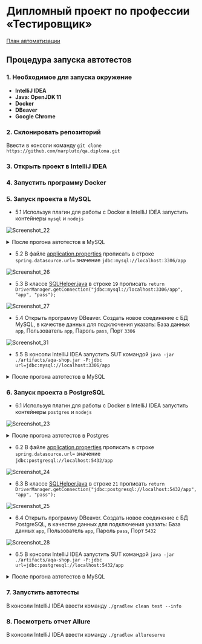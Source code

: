 # Дипломный проект по профессии «Тестировщик»
[План автоматизации](https://github.com/marpluto/qa.diploma/blob/master/Plan.md)

## Процедура запуска автотестов
### 1. Необходимое для запуска окружение
- **IntelliJ IDEA**
- **Java: OpenJDK 11**
- **Docker**
- **DBeaver**
- **Google Chrome**

### 2. Склонировать репозиторий
Ввести в консоли команду `git clone https://github.com/marpluto/qa.diploma.git`

### 3. Открыть проект в IntelliJ IDEA

### 4. Запустить программу Docker

### 5. Запуск проекта в MySQL
- 5.1 Используя плагин для работы с Docker в IntelliJ IDEA запустить контейнеры `mysql` и `nodejs`

![Screenshot_22](https://github.com/marpluto/qa.diploma/assets/120597031/1017d250-e19b-401e-a47c-916d04539c6b)


<details><summary>После прогона автотестов в MySQL</summary>
  Завершить работу контейнеров командой Down
</details>


- 5.2 В файле [application.properties](application.properties) прописать в строке `spring.datasource.url=` значение `jdbc:mysql://localhost:3306/app`

![Screenshot_26](https://github.com/marpluto/qa.diploma/assets/120597031/b8cd8a0f-e341-4e1f-9ec3-1e09d82a6da9)

- 5.3 В классе [SQLHelper.java](src%2Ftest%2Fjava%2Fru%2Fnetology%2Fdata%2FSQLHelper.java) в строке `19` прописать `return DriverManager.getConnection("jdbc:mysql://localhost:3306/app", "app", "pass");`

![Screenshot_27](https://github.com/marpluto/qa.diploma/assets/120597031/b7ce788b-e81d-4250-bf8e-7630f1a7b7ef)


- 5.4 Открыть программу DBeaver. Создать новое соединение с БД MySQL, в качестве данных для подключения указать: База данных `app`, Пользователь `app`, Пароль `pass`, Порт `3306`

![Screenshot_31](https://github.com/marpluto/qa.diploma/assets/120597031/2c14be72-5509-4bf4-9f7c-31c8d64ca359)


- 5.5 В консоли IntelliJ IDEA запустить SUT командой `java -jar ./artifacts/aqa-shop.jar -P:jdbc url=jdbc:mysql://localhost:3306/app`
<details><summary>После прогона автотестов в MySQL</summary>
Завершить работу SUT, можно использовать сочетание клавиш ctrl+C (cmd+C для macOS).
</details> 

### 6. Запуск проекта в PostgreSQL
- 6.1 Используя плагин для работы с Docker в IntelliJ IDEA запустить контейнеры `postgres` и `nodejs`

![Screenshot_23](https://github.com/marpluto/qa.diploma/assets/120597031/d636f843-3b15-4099-ac5b-ae9ac5f8fa83)


<details><summary>После прогона автотестов в Postgres</summary>
Завершить работу контейнеров командой Down.
</details>

- 6.2 В файле [application.properties](application.properties) прописать в строке `spring.datasource.url=` значение `jdbc:postgresql://localhost:5432/app`

![Screenshot_24](https://github.com/marpluto/qa.diploma/assets/120597031/b908bb50-a13c-4a48-9247-5e6c5b63626b)


- 6.3 В классе [SQLHelper.java](src%2Ftest%2Fjava%2Fru%2Fnetology%2Fdata%2FSQLHelper.java) в строке `21` прописать `return DriverManager.getConnection("jdbc:postgresql://localhost:5432/app", "app", "pass");`

![Screenshot_25](https://github.com/marpluto/qa.diploma/assets/120597031/1e7f6711-5c7d-4d85-98ee-161388ba664b)


- 6.4 Открыть программу DBeaver. Создать новое соединение с БД PostgreSQL, в качестве данных для подключения указать: База данных `app`, Пользователь `app`, Пароль `pass`, Порт `5432`

![Screenshot_28](https://github.com/marpluto/qa.diploma/assets/120597031/dddcb3c6-a024-470a-b6c1-36d986094494)


- 6.5 В консоли IntelliJ IDEA запустить SUT командой `java -jar ./artifacts/aqa-shop.jar -P:jdbc url=jdbc:postgresql://localhost:5432/app`
<details><summary>После прогона автотестов в MySQL</summary>
Завершить работу SUT, можно использовать сочетание клавиш ctrl+C (cmd+C для macOS).
</details>

### 7. Запустить автотесты
В консоли IntelliJ IDEA ввести команду `./gradlew clean test --info`

### 8. Посмотреть отчет Allure
В консоли IntelliJ IDEA ввести команду `./gradlew allureserve`
